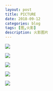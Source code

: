 ```yaml
---
layout: post
title: PICTURE
date: 2018-09-12
categories: blog
tags: [图,火影]
description: 火影图片
---
```


![](https://ss2.baidu.com/6ONYsjip0QIZ8tyhnq/it/u=3914165882,2324424428&fm=173&s=2C427222D81B07FD3FD4A9820100E0C3&w=640&h=640&img.JPEG)

![](http://t1.aixinxi.net/o_1cn12tlfnne1efq1g0d1kere7ea.jpg-j.jpg)

![](http://t1.aixinxi.net/o_1cn131uqdbbn113o3ikr9on3ra.jpg-j.jpg)

![](http://t1.aixinxi.net/o_1cn13352p1nm9kf93fn2571dsga.jpg-j.jpg)

![](http://t1.aixinxi.net/o_1cn1341dh1gs12dnqnu1u0u1jsaa.jpg-j.jpg)
